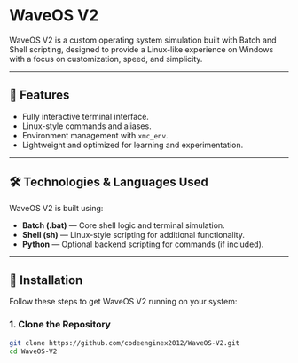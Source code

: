 # WaveOS V2

WaveOS V2 is a custom operating system simulation built with Batch and Shell scripting, designed to provide a Linux-like experience on Windows with a focus on customization, speed, and simplicity.

---

## 🚀 Features

- Fully interactive terminal interface.
- Linux-style commands and aliases.
- Environment management with `xmc_env`.
- Lightweight and optimized for learning and experimentation.

---

## 🛠️ Technologies & Languages Used

WaveOS V2 is built using:

- **Batch (.bat)** — Core shell logic and terminal simulation.
- **Shell (sh)** — Linux-style scripting for additional functionality.
- **Python** — Optional backend scripting for commands (if included).

---

## 💾 Installation

Follow these steps to get WaveOS V2 running on your system:

### 1. Clone the Repository

```bash
git clone https://github.com/codeenginex2012/WaveOS-V2.git
cd WaveOS-V2
